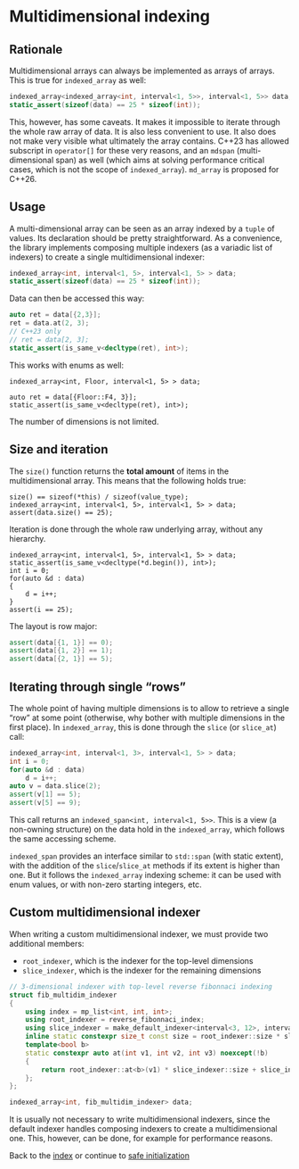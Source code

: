<!--
Copyright 2022 Julien Blanc
Distributed under the Boost Software License, Version 1.0.
https://www.boost.org/LICENSE_1_0.txt
-->

# Multidimensional indexing

## Rationale

Multidimensional arrays can always be implemented as arrays of
arrays. This is true for `indexed_array` as well:

```cpp
indexed_array<indexed_array<int, interval<1, 5>>, interval<1, 5>> data;
static_assert(sizeof(data) == 25 * sizeof(int));
```

This, however, has some caveats. It makes it impossible to iterate through the
whole raw array of data. It is also less convenient to use. It also does not make very
visible what ultimately the array contains. C++23 has allowed subscript in `operator[]`
for these very reasons, and an `mdspan` (multi-dimensional span) as well (which aims at
solving performance critical cases, which is not the scope of `indexed_array`). `md_array`
is proposed for C++26.

## Usage

A multi-dimensional array can be seen as an array indexed by a `tuple` of values.
Its declaration should be pretty straightforward. As a convenience, the library
implements composing multiple indexers (as a variadic list of indexers) to create
a single multidimensional indexer:

```cpp
indexed_array<int, interval<1, 5>, interval<1, 5> > data;
static_assert(sizeof(data) == 25 * sizeof(int));
```

Data can then be accessed this way:

```cpp
auto ret = data[{2,3}];
ret = data.at(2, 3);
// C++23 only
// ret = data[2, 3];
static_assert(is_same_v<decltype(ret), int>);
```

This works with enums as well:
```
indexed_array<int, Floor, interval<1, 5> > data;

auto ret = data[{Floor::F4, 3}];
static_assert(is_same_v<decltype(ret), int>);
```

The number of dimensions is not limited.

## Size and iteration

The `size()` function returns the **total amount** of items in the multidimensional
array. This means that the following holds true:
```
size() == sizeof(*this) / sizeof(value_type);
indexed_array<int, interval<1, 5>, interval<1, 5> > data;
assert(data.size() == 25);
```

Iteration is done through the whole raw underlying array, without any hierarchy.

```
indexed_array<int, interval<1, 5>, interval<1, 5> > data;
static_assert(is_same_v<decltype(*d.begin()), int>);
int i = 0;
for(auto &d : data)
{
	d = i++;
}
assert(i == 25);
```

The layout is row major:
```cpp
assert(data[{1, 1}] == 0);
assert(data[{1, 2}] == 1);
assert(data[{2, 1}] == 5);
```

## Iterating through single “rows”

The whole point of having multiple dimensions is to allow to retrieve a single
“row” at some point (otherwise, why bother with multiple dimensions in the first
place). In `indexed_array`, this is done through the `slice` (or `slice_at`) call:

```cpp
indexed_array<int, interval<1, 3>, interval<1, 5> > data;
int i = 0;
for(auto &d : data)
	d = i++;
auto v = data.slice(2);
assert(v[1] == 5);
assert(v[5] == 9);
```

This call returns an `indexed_span<int, interval<1, 5>>`. This is a view
(a non-owning structure) on the data hold in the `indexed_array`, which
follows the same accessing scheme.

`indexed_span` provides an interface similar to `std::span` (with static
extent), with the addition of the `slice`/`slice_at` methods if its extent
is higher than one. But it follows the `indexed_array` indexing scheme: it
can be used with enum values, or with non-zero starting integers, etc.

## Custom multidimensional indexer

When writing a custom multidimensional indexer, we must provide two additional members:

* `root_indexer`, which is the indexer for the top-level dimensions
* `slice_indexer`, which is the indexer for the remaining dimensions

```cpp
// 3-dimensional indexer with top-level reverse fibonnaci indexing
struct fib_multidim_indexer
{
	using index = mp_list<int, int, int>;
	using root_indexer = reverse_fibonnaci_index;
	using slice_indexer = make_default_indexer<interval<3, 12>, interval<-3, 2>>;
	inline static constexpr size_t const size = root_indexer::size * slice_indexer::size;
	template<bool b>
	static constexpr auto at(int v1, int v2, int v3) noexcept(!b)
	{
		return root_indexer::at<b>(v1) * slice_indexer::size + slice_indexer::at<b>(v2, v3);
	};
};

indexed_array<int, fib_multidim_indexer> data;
```

It is usually not necessary to write multidimensional indexers, since the default indexer
handles composing indexers to create a multidimensional one. This, however, can be done,
for example for performance reasons.

Back to the [index](index.md) or continue to [safe initialization](safeinitialization.md)
